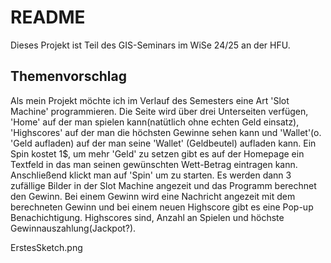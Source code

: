 # README
Dieses Projekt ist Teil des GIS-Seminars im WiSe 24/25 an der HFU.

## Themenvorschlag

Als mein Projekt möchte ich im Verlauf des Semesters eine Art 'Slot Machine' programmieren. Die Seite wird über drei Unterseiten verfügen, 'Home' auf der man spielen kann(natütlich ohne echten Geld einsatz), 'Highscores' auf der man die höchsten Gewinne sehen kann und 'Wallet'(o. 'Geld aufladen) auf der man seine 'Wallet' (Geldbeutel) aufladen kann. Ein Spin kostet 1$, um mehr 'Geld' zu setzen gibt es auf der Homepage ein Textfeld in das man seinen gewünschten Wett-Betrag eintragen kann.
Anschließend klickt man auf 'Spin' um zu starten. Es werden dann 3 zufällige Bilder in der Slot Machine angezeit und das Programm berechnet den Gewinn. Bei einem Gewinn wird eine Nachricht angezeit mit dem berechneten Gewinn und bei einem neuen Highscore gibt es eine Pop-up Benachichtigung. 
Highscores sind, Anzahl an Spielen und höchste Gewinnauszahlung(Jackpot?).

ErstesSketch.png